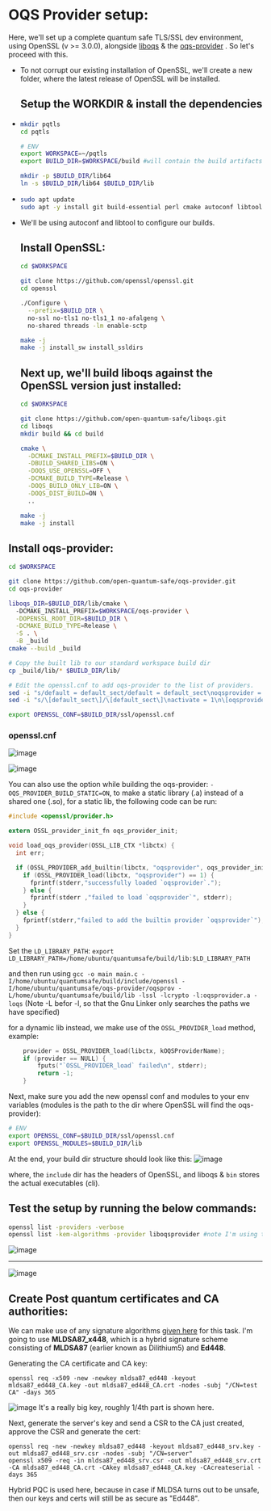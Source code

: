 # OQS Provider setup:

Here, we'll set up a complete quantum safe TLS/SSL dev environment, using OpenSSL (v >= 3.0.0), alongside [liboqs](https://github.com/open-quantum-safe/liboqs) & the [oqs-provider](https://github.com/open-quantum-safe/oqs-provider) . So let's proceed with this.

- To not corrupt our existing installation of OpenSSL, we'll create a new folder, where the latest release of OpenSSL will be installed.

  ## Setup the WORKDIR & install the dependencies
- ```sh
  mkdir pqtls
  cd pqtls

  # ENV
  export WORKSPACE=~/pqtls 
  export BUILD_DIR=$WORKSPACE/build #will contain the build artifacts
  
  mkdir -p $BUILD_DIR/lib64
  ln -s $BUILD_DIR/lib64 $BUILD_DIR/lib  
  ```
- ```sh
  sudo apt update
  sudo apt -y install git build-essential perl cmake autoconf libtool zlib1g-dev
  ```
- We'll be using autoconf and libtool to configure our builds.

  ## Install OpenSSL:
  ```sh
  cd $WORKSPACE
  
  git clone https://github.com/openssl/openssl.git
  cd openssl
  
  ./Configure \
    --prefix=$BUILD_DIR \
    no-ssl no-tls1 no-tls1_1 no-afalgeng \
    no-shared threads -lm enable-sctp
  
  make -j
  make -j install_sw install_ssldirs
  ```

  ## Next up, we'll build liboqs against the OpenSSL version just installed:
  ```sh
  cd $WORKSPACE

  git clone https://github.com/open-quantum-safe/liboqs.git
  cd liboqs
  mkdir build && cd build
  
  cmake \
    -DCMAKE_INSTALL_PREFIX=$BUILD_DIR \
    -DBUILD_SHARED_LIBS=ON \
    -DOQS_USE_OPENSSL=OFF \
    -DCMAKE_BUILD_TYPE=Release \
    -DOQS_BUILD_ONLY_LIB=ON \
    -DOQS_DIST_BUILD=ON \
    ..
  
  make -j
  make -j install
  ```
 ## Install oqs-provider:
  ```sh
  cd $WORKSPACE

  git clone https://github.com/open-quantum-safe/oqs-provider.git
  cd oqs-provider
  
  liboqs_DIR=$BUILD_DIR/lib/cmake \
    -DCMAKE_INSTALL_PREFIX=$WORKSPACE/oqs-provider \
    -DOPENSSL_ROOT_DIR=$BUILD_DIR \
    -DCMAKE_BUILD_TYPE=Release \
    -S . \
    -B _build
  cmake --build _build
  
  # Copy the built lib to our standard workspace build dir
  cp _build/lib/* $BUILD_DIR/lib/
  
  # Edit the openssl.cnf to add oqs-provider to the list of providers.
  sed -i "s/default = default_sect/default = default_sect\noqsprovider = oqsprovider_sect/g" $BUILD_DIR/ssl/openssl.cnf &&
  sed -i "s/\[default_sect\]/\[default_sect\]\nactivate = 1\n\[oqsprovider_sect\]\nactivate = 1\n/g" $BUILD_DIR/ssl/openssl.cnf

  export OPENSSL_CONF=$BUILD_DIR/ssl/openssl.cnf
```
### openssl.cnf
![image](https://github.com/lakshya-chopra/openssl_installation/assets/77010972/18be795b-c395-41e5-82c6-97c7c1448861)

![image](https://github.com/user-attachments/assets/5b0f1437-528d-4998-b4dc-b46db472f570)



You can also use the option while building the oqs-provider: ```-OQS_PROVIDER_BUILD_STATIC=ON```, to make a static library (.a) instead of a shared one (.so), for a static lib, the following code can be run:
```c
#include <openssl/provider.h>

extern OSSL_provider_init_fn oqs_provider_init;

void load_oqs_provider(OSSL_LIB_CTX *libctx) {
  int err;

  if (OSSL_PROVIDER_add_builtin(libctx, "oqsprovider", oqs_provider_init) == 1) {
    if (OSSL_PROVIDER_load(libctx, "oqsprovider") == 1) {
      fprintf(stderr,"successfully loaded `oqsprovider`.");
    } else {
      fprintf(stderr ,"failed to load `oqsprovider`", stderr);
    }
  } else {
    fprintf(stderr,"failed to add the builtin provider `oqsprovider`");
  }
}
```
Set the `LD_LIBRARY_PATH`:  ```export LD_LIBRARY_PATH=/home/ubuntu/quantumsafe/build/lib:$LD_LIBRARY_PATH``` 

and then run using ```gcc -o main main.c -I/home/ubuntu/quantumsafe/build/include/openssl -I/home/ubuntu/quantumsafe/oqs-provider/oqsprov -L/home/ubuntu/quantumsafe/build/lib -lssl -lcrypto -l:oqsprovider.a -loqs``` (Note -L befor -l, so that the Gnu Linker only searches the paths we have specified)

for a dynamic lib instead, we make use of the `OSSL_PROVIDER_load` method, example:
```c
    provider = OSSL_PROVIDER_load(libctx, kOQSProviderName);
    if (provider == NULL) {
        fputs("`OSSL_PROVIDER_load` failed\n", stderr);
        return -1;
    }
```
Next, make sure you add the new openssl conf and modules to your env variables (modules is the path to the dir where OpenSSL will find the oqs-provider):
```sh
# ENV
export OPENSSL_CONF=$BUILD_DIR/ssl/openssl.cnf
export OPENSSL_MODULES=$BUILD_DIR/lib
```

At the end, your build dir structure should look like this:
![image](https://github.com/lakshya-chopra/openssl_installation/assets/77010972/88874c44-72f6-4379-8e8f-e0a0b2345b11)

where, the `include` dir has the headers of OpenSSL, and liboqs & `bin` stores the actual executables (cli).


## Test the setup by running the below commands:
```sh
openssl list -providers -verbose
openssl list -kem-algorithms -provider liboqsprovider #note I'm using the name liboqs instead of oqs
```

![image](https://github.com/lakshya-chopra/openssl_installation/assets/77010972/9fcae985-243b-4c98-b055-a90f0622955c) <br/> <hr/>
![image](https://github.com/lakshya-chopra/openssl_installation/assets/77010972/70112cc1-f6a7-4bc7-874c-db66a8a1ef8e)

## Create Post quantum certificates and CA authorities:
We can make use of any signature algorithms [given here](https://github.com/open-quantum-safe/oqs-provider/blob/main/ALGORITHMS.md) for this task. I'm going to use **MLDSA87_x448**, which is a hybrid signature scheme consisting of **MLDSA87** (earlier known as Dilithium5) and **Ed448**. 

Generating the CA certificate and CA key:
```
openssl req -x509 -new -newkey mldsa87_ed448 -keyout mldsa87_ed448_CA.key -out mldsa87_ed448_CA.crt -nodes -subj "/CN=test CA" -days 365 
```
![image](https://github.com/user-attachments/assets/9fabe65b-945a-49f7-a8ba-b897d5d05b1f)
It's a really big key, roughly 1/4th part is shown here.

Next, generate the server's key and send a CSR to the CA just created, approve the CSR and generate the cert:
```
openssl req -new -newkey mldsa87_ed448 -keyout mldsa87_ed448_srv.key -out mldsa87_ed448_srv.csr -nodes -subj "/CN=server"
openssl x509 -req -in mldsa87_ed448_srv.csr -out mldsa87_ed448_srv.crt -CA mldsa87_ed448_CA.crt -CAkey mldsa87_ed448_CA.key -CAcreateserial -days 365
```
Hybrid PQC is used here, because in case if MLDSA turns out to be unsafe, then our keys and certs will still be as secure as "Ed448".



